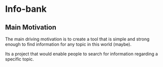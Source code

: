 # Info-bank
## Main Motivation
The main driving motivation is to create a tool that is simple and strong enough to find information for any topic in this world (maybe).

Its a project that would enable people to search for information regarding a specific topic.
